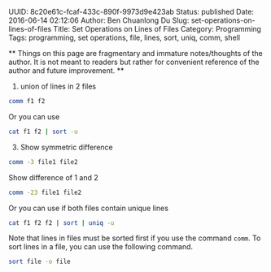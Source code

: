 UUID: 8c20e61c-fcaf-433c-890f-9973d9e423ab
Status: published
Date: 2016-06-14 02:12:06
Author: Ben Chuanlong Du
Slug: set-operations-on-lines-of-files
Title: Set Operations on Lines of Files
Category: Programming
Tags: programming, set operations, file, lines, sort, uniq, comm, shell

**
Things on this page are
fragmentary and immature notes/thoughts of the author.
It is not meant to readers
but rather for convenient reference of the author and future improvement.
**


1. union of lines in 2 files
```bash
comm f1 f2
```
Or you can use
```bash
cat f1 f2 | sort -u
```

3. Show symmetric difference 
```bash
comm -3 file1 file2
```
Show difference of 1 and 2
```bash
comm -23 file1 file2
```
Or you can use if both files contain unique lines
```bash
cat f1 f2 f2 | sort | uniq -u
```
Note that lines in files must be sorted first if you use the command `comm`.
To sort lines in a file, 
you can use the following command.
```bash
sort file -o file
```

